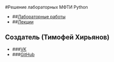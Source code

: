 #Решение лабораторных МФТИ Python
- ##[Лабораторные работы](http://cs.mipt.ru/python)
- ##[Лекции](https://www.youtube.com/playlist?list=PLRDzFCPr95fIDJUvFxvzWxg-V9BmZlMMe)


## Создатель (Тимофей Хирьянов)
- ###[VK](https://vk.com/tkhirianov)
- ###[GitHub](https://github.com/tkhirianov)